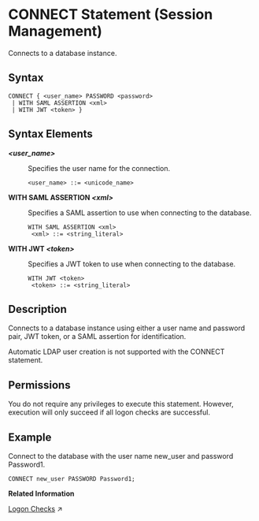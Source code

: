 <!-- loio20d3b9ad751910148cdccc8205563a87 -->

# CONNECT Statement \(Session Management\)

Connects to a database instance.



<a name="loio20d3b9ad751910148cdccc8205563a87__sql_connect_1sql_connect_syntax"/>

## Syntax

```
CONNECT { <user_name> PASSWORD <password>
 | WITH SAML ASSERTION <xml>
 | WITH JWT <token> }
```



<a name="loio20d3b9ad751910148cdccc8205563a87__sql_connect_1sql_connect_syntax_elements"/>

## Syntax Elements


<dl>
<dt><b>

*<user\_name\>*

</b></dt>
<dd>

Specifies the user name for the connection.

```
<user_name> ::= <unicode_name>
```



</dd><dt><b>

WITH SAML ASSERTION *<xml\>*

</b></dt>
<dd>

Specifies a SAML assertion to use when connecting to the database.

```
WITH SAML ASSERTION <xml>
 <xml> ::= <string_literal>
```



</dd><dt><b>

WITH JWT *<token\>*

</b></dt>
<dd>

Specifies a JWT token to use when connecting to the database.

```
WITH JWT <token>
 <token> ::= <string_literal>
```



</dd>
</dl>



<a name="loio20d3b9ad751910148cdccc8205563a87__sql_connect_1sql_connect_description"/>

## Description

Connects to a database instance using either a user name and password pair, JWT token, or a SAML assertion for identification.

Automatic LDAP user creation is not supported with the CONNECT statement.



<a name="loio20d3b9ad751910148cdccc8205563a87__section_m1v_ncv_rsb"/>

## Permissions

You do not require any privileges to execute this statement. However, execution will only succeed if all logon checks are successful.



<a name="loio20d3b9ad751910148cdccc8205563a87__sql_connect_1sql_connect_examples"/>

## Example

Connect to the database with the user name new\_user and password Password1.

```
CONNECT new_user PASSWORD Password1;
```

**Related Information**  


[Logon Checks](https://help.sap.com/viewer/a1317de16a1e41a6b0ff81849d80713c/2024_1_QRC/en-US/5992fc5aa48d43259e4f605be64760fe.html "Before a user can connect to an SAP HANA instance, the system performs several checks as part of the logon process.") :arrow_upper_right:

